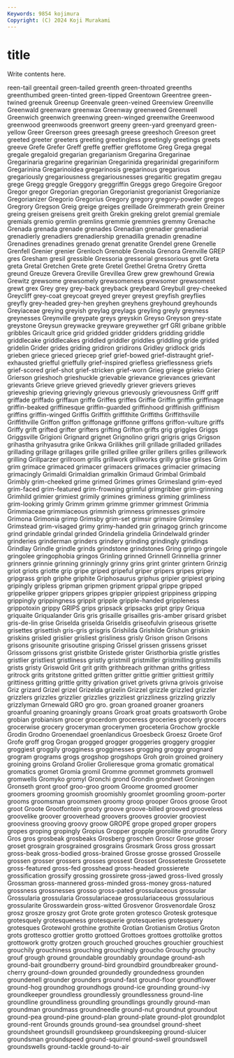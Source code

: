 ```yaml
---
Keywords: 9854 kojimura
Copyright: (C) 2024 Koji Murakami
---
```


# title

Write contents here.



reen-tail greentail green-tailed greenth green-throated greenths greenthumbed green-tinted green-tipped
Greentown Greentree green-twined greenuk Greenup Greenvale green-veined Greenview Greenville Greenwald
greenware greenwax Greenway greenweed Greenwell Greenwich greenwich greenwing green-winged greenwithe
Greenwood greenwood greenwoods greenwort greeny green-yard greenyard green-yellow Greer Greerson
grees greesagh greese greeshoch Greeson greet greeted greeter greeters greeting
greetingless greetingly greetings greets greeve Grefe Grefer Greff greffe greffier
greffotome Greg Grega gregal gregale gregaloid gregarian gregarianism Gregarina Gregarinae
Gregarinaria gregarine gregarinian Gregarinida gregarinidal gregariniform Gregarinina Gregarinoidea gregarinosis gregarinous
gregarious gregariously gregariousness gregariousnesses gregaritic gregatim gregau grege Gregg greggle
Greggory greggriffin Greggs grego Gregoire Gregoor Gregor gregor Gregorian gregorian
Gregorianist gregorianist Gregorianize Gregorianizer Gregorio Gregorius Gregory gregory gregory-powder gregos
Gregrory Gregson Greig greige greiges greillade Greimmerath grein Greiner greing
greisen greisens greit greith Grekin greking grelot gremial gremiale gremials
gremio gremlin gremlins gremmie gremmies gremmy Grenache Grenada grenada grenade
grenades Grenadian grenadier grenadierial grenadierly grenadiers grenadiership grenadilla grenadin grenadine
Grenadines grenadines grenado grenat grenatite Grendel grene Grenelle Grenfell Grenier
grenier Grenloch Grenoble Grenola Grenora Grenville GREP gres Gresham gresil
gressible Gressoria gressorial gressorious gret Greta greta Gretal Gretchen Grete
grete Gretel Grethel Gretna Gretry Gretta greund Greuze Grevera Greville
Grevillea Grew grew grewhound Grewia Grewitz grewsome grewsomely grewsomeness grewsomer
grewsomest grewt grex Grey grey grey-back greyback greybeard Greybull grey-cheeked
Greycliff grey-coat greycoat greyed greyer greyest greyfish greyflies greyfly grey-headed
grey-hen greyhen greyhens greyhound greyhounds Greyiaceae greying greyish greylag greylags
greyling greyly greyness greynesses Greynville greypate greys greyskin Greyso Greyson
grey-state greystone Greysun greywacke greyware greywether grf GRI gribane gribble
gribbles Gricault grice grid gridded gridder gridders gridding griddle griddlecake
griddlecakes griddled griddler griddles griddling gride grided gridelin Grider grides
griding gridiron gridirons Gridley gridlock grids grieben griece grieced griecep
grief grief-bowed grief-distraught grief-exhausted griefful grieffully grief-inspired griefless grieflessness griefs
grief-scored grief-shot grief-stricken grief-worn Grieg griege grieko Grier Grierson grieshoch
grieshuckle grievable grievance grievances grievant grievants Grieve grieve grieved grievedly
griever grievers grieves grieveship grieving grievingly grievous grievously grievousness Griff
griff griffade griffado griffaun griffe Griffes griffes Griffie Griffin griffin
griffinage griffin-beaked griffinesque griffin-guarded griffinhood griffinish griffinism griffins griffin-winged Griffis
Griffith griffithite Griffiths Griffithsville Griffithville Griffon griffon griffonage griffonne griffons
griffon-vulture griffs Griffy grift grifted grifter grifters grifting Grifton grifts
grig griggles Griggs Griggsville Grigioni Grignard grignet Grignolino grigri grigris
grigs Grigson grihastha grihyasutra grike Grikwa Grilikhes grill grillade grilladed
grillades grillading grillage grillages grille grilled grillee griller grillers grilles
grillework grilling Grillparzer grillroom grills grillwork grillworks grilly grilse grilses
Grim grim grimace grimaced grimacer grimacers grimaces grimacier grimacing grimacingly
Grimaldi Grimaldian grimalkin Grimaud Grimbal Grimbald Grimbly grim-cheeked grime grimed
Grimes grimes Grimesland grim-eyed grim-faced grim-featured grim-frowning grimful grimgribber grim-grinning
Grimhild grimier grimiest grimily grimines griminess griming grimliness grim-looking grimly
Grimm grimm grimme grimmer grimmest Grimmia Grimmiaceae grimmiaceous grimmish grimness
grimnesses grimoire Grimona Grimonia grimp Grimsby grim-set grimsir grimsire Grimsley
Grimstead grim-visaged grimy grimy-handed grin grinagog grinch grincome grind grindable
grindal grinded Grindelia grindelia Grindelwald grinder grinderies grinderman grinders grindery
grinding grindingly grindings Grindlay Grindle grindle grinds grindstone grindstones Gring
gringo gringole gringolee gringophobia gringos Grinling grinned Grinnell Grinnellia grinner
grinners grinnie grinning grinningly grinny grins grint grinter grintern Grinzig
griot griots griotte grip gripe griped gripeful griper gripers gripes
gripey gripgrass griph griphe griphite Griphosaurus griphus gripier gripiest griping
gripingly gripless gripman gripmen gripment grippal grippe gripped grippelike gripper
grippers grippes grippier grippiest grippiness gripping grippingly grippingness grippit gripple
gripple-handed grippleness grippotoxin grippy GRIPS grips gripsack gripsacks gript gripy
Griqua griquaite Griqualander Gris gris grisaille grisailles gris-amber grisard grisbet
gris-de-lin grise Griselda griselda Griseldis griseofulvin griseous grisette grisettes grisettish
gris-gris grisgris Grishilda Grishilde Grishun griskin griskins grisled grislier grisliest
grisliness grisly Grison grison Grisons grisons grisounite grisoutine grisping Grissel
grissen grissens grisset Grissom grissons grist gristbite Gristede grister Gristhorbia
gristle gristles gristlier gristliest gristliness gristly gristmill gristmiller gristmilling gristmills
grists gristy Griswold Grit grit grith grithbreach grithman griths gritless
gritrock grits gritstone gritted gritten gritter grittie grittier grittiest grittily
grittiness gritting grittle gritty grivation grivet grivets grivna grivois grivoise
Griz grizard Grizel grizel Grizelda grizelin Grizzel grizzle grizzled grizzler
grizzlers grizzles grizzlier grizzlies grizzliest grizzliness grizzling grizzly grizzlyman Grnewald
GRO gro gro. groan groaned groaner groaners groanful groaning groaningly
groans Groark groat groats groatsworth Grobe grobian grobianism grocer grocerdom
groceress groceries grocerly grocers grocerwise grocery groceryman grocerymen groceteria Grochow
grockle Grodin Grodno Groenendael groenlandicus Groesbeck Groesz Groete Grof Grofe
groff grog Grogan grogged grogger groggeries groggery groggier groggiest groggily
grogginess grogginesses grogging groggy grognard grogram grograms grogs grogshop grogshops
Groh groin groined groinery groining groins Groland Grolier Grolieresque groma
gromatic gromatical gromatics gromet Gromia gromil Gromme grommet grommets gromwell
gromwells Gromyko gromyl Gronchi grond Grondin grondwet Groningen Gronseth gront
groof groo-groo groom Groome groomed groomer groomers grooming groomish groomishly
groomlet groomling groom-porter grooms groomsman groomsmen groomy groop grooper Groos
groose Groot groot Groote Grootfontein grooty groove groove-billed grooved grooveless
groovelike groover grooverhead groovers grooves groovier grooviest grooviness grooving groovy
groow GROPE grope groped groper gropers gropes groping gropingly Gropius
Gropper gropple groroilite grorudite Grory Gros gros grosbeak grosbeaks Grosberg
groschen Groscr Grose groser groset grosgrain grosgrained grosgrains Grosmark Gross
gross grossart gross-beak gross-bodied gross-brained Grosse grosse grossed Grosseile grossen
grosser grossers grosses grossest Grosset Grosseteste Grossetete gross-featured gross-fed grosshead
gross-headed grossierete grossification grossify grossing grossirete gross-jawed gross-lived grossly Grossman
gross-mannered gross-minded gross-money gross-natured grossness grossnesses grosso gross-pated grossulaceous grossular
Grossularia grossularia Grossulariaceae grossulariaceous grossularious grossularite Grosswardein gross-witted Grosvenor Grosvenordale
Grosz grosz grosze groszy grot Grote grote groten grotesco Grotesk
grotesque grotesquely grotesqueness grotesquerie grotesqueries grotesquery grotesques Grotewohl grothine grothite
Grotian Grotianism Grotius Groton grots grottesco grottier grotto grottoed Grottoes
grottoes grottolike grottos grottowork grotty grotzen grouch grouched grouches grouchier
grouchiest grouchily grouchiness grouching grouchingly groucho Grouchy grouchy grouf grough
ground groundable groundably groundage ground-ash ground-bait groundberry ground-bird groundbird groundbreaker
ground-cherry ground-down grounded groundedly groundedness grounden groundenell grounder grounders ground-fast
ground-floor groundflower ground-hog groundhog groundhogs ground-ice grounding ground-ivy groundkeeper groundless
groundlessly groundlessness ground-line groundline groundliness groundling groundlings groundly ground-man groundman
groundmass groundneedle ground-nut groundnut groundout ground-pea ground-pine ground-plan ground-plate ground-plot
groundplot ground-rent Grounds grounds ground-sea groundsel ground-sheet groundsheet groundsill groundskeep
groundskeeping ground-sluicer groundsman groundspeed ground-squirrel ground-swell groundswell groundswells ground-tackle ground-to-air
